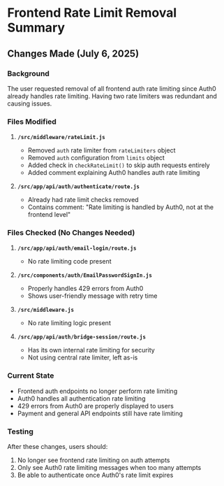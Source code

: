 # Frontend Rate Limit Removal Summary

## Changes Made (July 6, 2025)

### Background
The user requested removal of all frontend auth rate limiting since Auth0 already handles rate limiting. Having two rate limiters was redundant and causing issues.

### Files Modified

1. **`/src/middleware/rateLimit.js`**
   - Removed `auth` rate limiter from `rateLimiters` object
   - Removed `auth` configuration from `limits` object
   - Added check in `checkRateLimit()` to skip auth requests entirely
   - Added comment explaining Auth0 handles auth rate limiting

2. **`/src/app/api/auth/authenticate/route.js`**
   - Already had rate limit checks removed
   - Contains comment: "Rate limiting is handled by Auth0, not at the frontend level"

### Files Checked (No Changes Needed)

1. **`/src/app/api/auth/email-login/route.js`**
   - No rate limiting code present

2. **`/src/components/auth/EmailPasswordSignIn.js`**
   - Properly handles 429 errors from Auth0
   - Shows user-friendly message with retry time

3. **`/src/middleware.js`**
   - No rate limiting logic present

4. **`/src/app/api/auth/bridge-session/route.js`**
   - Has its own internal rate limiting for security
   - Not using central rate limiter, left as-is

### Current State

- Frontend auth endpoints no longer perform rate limiting
- Auth0 handles all authentication rate limiting
- 429 errors from Auth0 are properly displayed to users
- Payment and general API endpoints still have rate limiting

### Testing

After these changes, users should:
1. No longer see frontend rate limiting on auth attempts
2. Only see Auth0 rate limiting messages when too many attempts
3. Be able to authenticate once Auth0's rate limit expires